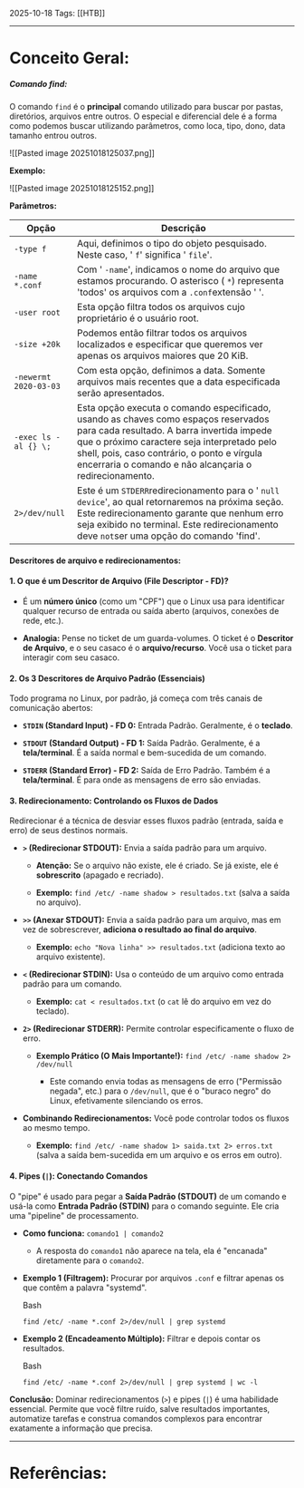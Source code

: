 2025-10-18
Tags: [[HTB]]

----
# Conceito Geral:

##### **Comando find:**

O comando ``find`` é o **principal** comando utilizado para buscar por pastas, diretórios, arquivos entre outros. O especial e diferencial dele é a forma como podemos buscar utilizando parâmetros, como loca, tipo, dono, data tamanho entrou outros.

![[Pasted image 20251018125037.png]]

**Exemplo:**

![[Pasted image 20251018125152.png]]

**Parâmetros:**

| **Opção**             | **Descrição**                                                                                                                                                                                                                                                                             |
| --------------------- | ----------------------------------------------------------------------------------------------------------------------------------------------------------------------------------------------------------------------------------------------------------------------------------------- |
| `-type f`             | Aqui, definimos o tipo do objeto pesquisado. Neste caso, ' `f`' significa ' `file`'.                                                                                                                                                                                                      |
| `-name *.conf`        | Com ' `-name`', indicamos o nome do arquivo que estamos procurando. O asterisco ( `*`) representa 'todos' os arquivos com a `.conf`extensão ' '.                                                                                                                                          |
| `-user root`          | Esta opção filtra todos os arquivos cujo proprietário é o usuário root.                                                                                                                                                                                                                   |
| `-size +20k`          | Podemos então filtrar todos os arquivos localizados e especificar que queremos ver apenas os arquivos maiores que 20 KiB.                                                                                                                                                                 |
| `-newermt 2020-03-03` | Com esta opção, definimos a data. Somente arquivos mais recentes que a data especificada serão apresentados.                                                                                                                                                                              |
| `-exec ls -al {} \;`  | Esta opção executa o comando especificado, usando as chaves como espaços reservados para cada resultado. A barra invertida impede que o próximo caractere seja interpretado pelo shell, pois, caso contrário, o ponto e vírgula encerraria o comando e não alcançaria o redirecionamento. |
| `2>/dev/null`         | Este é um `STDERR`redirecionamento para o ' `null device`', ao qual retornaremos na próxima seção. Este redirecionamento garante que nenhum erro seja exibido no terminal. Este redirecionamento deve `not`ser uma opção do comando 'find'.                                               |

#### **Descritores de arquivo e redirecionamentos:**

#### **1. O que é um Descritor de Arquivo (File Descriptor - FD)?**

- É um **número único** (como um "CPF") que o Linux usa para identificar qualquer recurso de entrada ou saída aberto (arquivos, conexões de rede, etc.).
    
- **Analogia:** Pense no ticket de um guarda-volumes. O ticket é o **Descritor de Arquivo**, e o seu casaco é o **arquivo/recurso**. Você usa o ticket para interagir com seu casaco.
    

#### **2. Os 3 Descritores de Arquivo Padrão (Essenciais)**

Todo programa no Linux, por padrão, já começa com três canais de comunicação abertos:

- **`STDIN` (Standard Input) - FD 0:** Entrada Padrão. Geralmente, é o **teclado**.
    
- **`STDOUT` (Standard Output) - FD 1:** Saída Padrão. Geralmente, é a **tela/terminal**. É a saída normal e bem-sucedida de um comando.
    
- **`STDERR` (Standard Error) - FD 2:** Saída de Erro Padrão. Também é a **tela/terminal**. É para onde as mensagens de erro são enviadas.
    

#### **3. Redirecionamento: Controlando os Fluxos de Dados**

Redirecionar é a técnica de desviar esses fluxos padrão (entrada, saída e erro) de seus destinos normais.

- **`>` (Redirecionar STDOUT):** Envia a saída padrão para um arquivo.
    
    - **Atenção:** Se o arquivo não existe, ele é criado. Se já existe, ele é **sobrescrito** (apagado e recriado).
        
    - **Exemplo:** `find /etc/ -name shadow > resultados.txt` (salva a saída no arquivo).
        
- **`>>` (Anexar STDOUT):** Envia a saída padrão para um arquivo, mas em vez de sobrescrever, **adiciona o resultado ao final do arquivo**.
    
    - **Exemplo:** `echo "Nova linha" >> resultados.txt` (adiciona texto ao arquivo existente).
        
- **`<` (Redirecionar STDIN):** Usa o conteúdo de um arquivo como entrada padrão para um comando.
    
    - **Exemplo:** `cat < resultados.txt` (o `cat` lê do arquivo em vez do teclado).
        
- **`2>` (Redirecionar STDERR):** Permite controlar especificamente o fluxo de erro.
    
    - **Exemplo Prático (O Mais Importante!):** `find /etc/ -name shadow 2> /dev/null`
        
        - Este comando envia todas as mensagens de erro ("Permissão negada", etc.) para o `/dev/null`, que é o "buraco negro" do Linux, efetivamente silenciando os erros.
            
- **Combinando Redirecionamentos:** Você pode controlar todos os fluxos ao mesmo tempo.
    
    - **Exemplo:** `find /etc/ -name shadow 1> saida.txt 2> erros.txt` (salva a saída bem-sucedida em um arquivo e os erros em outro).
        

#### **4. Pipes (`|`): Conectando Comandos**

O "pipe" é usado para pegar a **Saída Padrão (STDOUT)** de um comando e usá-la como **Entrada Padrão (STDIN)** para o comando seguinte. Ele cria uma "pipeline" de processamento.

- **Como funciona:** `comando1 | comando2`
    
    - A resposta do `comando1` não aparece na tela, ela é "encanada" diretamente para o `comando2`.
        
- **Exemplo 1 (Filtragem):** Procurar por arquivos `.conf` e filtrar apenas os que contêm a palavra "systemd".
    
    Bash
    
    ```
    find /etc/ -name *.conf 2>/dev/null | grep systemd
    ```
    
- **Exemplo 2 (Encadeamento Múltiplo):** Filtrar e depois contar os resultados.
    
    Bash
    
    ```
    find /etc/ -name *.conf 2>/dev/null | grep systemd | wc -l
    ```
    

**Conclusão:** Dominar redirecionamentos (`>`) e pipes (`|`) é uma habilidade essencial. Permite que você filtre ruído, salve resultados importantes, automatize tarefas e construa comandos complexos para encontrar exatamente a informação que precisa.




-----
# Referências:

